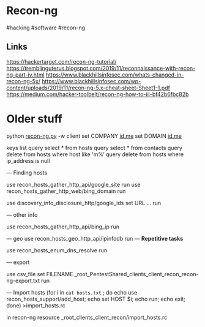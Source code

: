 # Recon-ng
#hacking #software #recon-ng

## Links
https://hackertarget.com/recon-ng-tutorial/
https://tremblinguterus.blogspot.com/2019/11/reconnaissance-with-recon-ng-part-iv.html
https://www.blackhillsinfosec.com/whats-changed-in-recon-ng-5x/
https://www.blackhillsinfosec.com/wp-content/uploads/2019/11/recon-ng-5.x-cheat-sheet-Sheet1-1.pdf
https://medium.com/hacker-toolbelt/recon-ng-how-to-iii-bf42b6fbc82b


# Older stuff

python [recon-ng.py](http://recon-ng.py/) -w client
set COMPANY [id.me](http://id.me/) set DOMAIN [id.me](http://id.me/)

keys list
query select * from hosts
query select * from contacts
query delete from hosts where host like 'm%’
query delete from hosts where ip_address is null

—
Finding hosts

use recon_hosts_gather_http_api/google_site
run
use recon_hosts_gather_http_web/bing_domain
run

use discovery_info_disclosure_http/google_ids
set URL …
run

—
other info

use recon_hosts_gather_http_api/bing_ip
run

—
geo
use recon_hosts_geo_http_api/ipinfodb
run
—
**Repetitive tasks**

use recon_hosts_enum_dns_resolve
run

—
export

use csv_file
set FILENAME _root_PentestShared_clients_client_recon_recon-ng-export.txt
run

—
Import hosts
(for i in ` cat hosts.txt ` ; do echo use recon_hosts_support/add_host; echo set HOST $i; echo run; echo exit; done) >import_hosts.rc

in recon-ng
resource _root_clients_client_recon/import_hosts.rc

